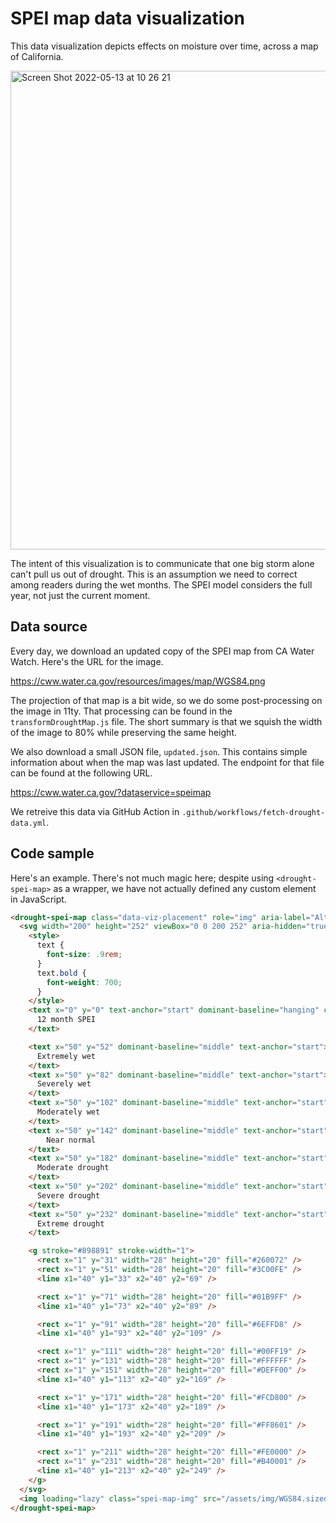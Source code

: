 # SPEI map data visualization

This data visualization depicts effects on moisture over time, across a map of California. 

<img width="766" alt="Screen Shot 2022-05-13 at 10 26 21" src="https://user-images.githubusercontent.com/1208960/168336737-c81090ce-332d-4a99-a5c5-0b8a27d5d422.png">

The intent of this visualization is to communicate that one big storm alone can't pull us out of drought. This is an assumption we need to correct among readers during the wet months. The SPEI model considers the full year, not just the current moment.

## Data source

Every day, we download an updated copy of the SPEI map from CA Water Watch. Here's the URL for the image.

https://cww.water.ca.gov/resources/images/map/WGS84.png

The projection of that map is a bit wide, so we do some post-processing on the image in 11ty. That processing can be found in the `transformDroughtMap.js` file. The short summary is that we squish the width of the image to 80% while preserving the same height.

We also download a small JSON file, `updated.json`. This contains simple information about when the map was last updated. The endpoint for that file can be found at the following URL.

https://cww.water.ca.gov/?dataservice=speimap

We retreive this data via GitHub Action in `.github/workflows/fetch-drought-data.yml`.

## Code sample

Here's an example. There's not much magic here; despite using `<drought-spei-map>` as a wrapper, we have not actually defined any custom element in JavaScript.

```html
<drought-spei-map class="data-viz-placement" role="img" aria-label="Alt text for the spei map">
  <svg width="200" height="252" viewBox="0 0 200 252" aria-hidden="true">
    <style>
      text {
        font-size: .9rem;
      }
      text.bold {
        font-weight: 700;
      }
    </style>
    <text x="0" y="0" text-anchor="start" dominant-baseline="hanging" class="bold">
      12 month SPEI
    </text>

    <text x="50" y="52" dominant-baseline="middle" text-anchor="start">
      Extremely wet
    </text>
    <text x="50" y="82" dominant-baseline="middle" text-anchor="start">
      Severely wet
    </text>
    <text x="50" y="102" dominant-baseline="middle" text-anchor="start">
      Moderately wet
    </text>
    <text x="50" y="142" dominant-baseline="middle" text-anchor="start">
        Near normal
    </text>
    <text x="50" y="182" dominant-baseline="middle" text-anchor="start">
      Moderate drought
    </text>
    <text x="50" y="202" dominant-baseline="middle" text-anchor="start">
      Severe drought
    </text>
    <text x="50" y="232" dominant-baseline="middle" text-anchor="start">
      Extreme drought
    </text>

    <g stroke="#898891" stroke-width="1">
      <rect x="1" y="31" width="28" height="20" fill="#260072" />
      <rect x="1" y="51" width="28" height="20" fill="#3C00FE" />
      <line x1="40" y1="33" x2="40" y2="69" />

      <rect x="1" y="71" width="28" height="20" fill="#01B9FF" />
      <line x1="40" y1="73" x2="40" y2="89" />

      <rect x="1" y="91" width="28" height="20" fill="#6EFFD8" />
      <line x1="40" y1="93" x2="40" y2="109" />

      <rect x="1" y="111" width="28" height="20" fill="#00FF19" />
      <rect x="1" y="131" width="28" height="20" fill="#FFFFFF" />
      <rect x="1" y="151" width="28" height="20" fill="#DEFF00" />
      <line x1="40" y1="113" x2="40" y2="169" />

      <rect x="1" y="171" width="28" height="20" fill="#FCD800" />
      <line x1="40" y1="173" x2="40" y2="189" />

      <rect x="1" y="191" width="28" height="20" fill="#FF8601" />
      <line x1="40" y1="193" x2="40" y2="209" />

      <rect x="1" y="211" width="28" height="20" fill="#FE0000" />
      <rect x="1" y="231" width="28" height="20" fill="#B40001" />
      <line x1="40" y1="213" x2="40" y2="249" />
    </g>
  </svg>
  <img loading="lazy" class="spei-map-img" src="/assets/img/WGS84.sized.png" alt="This map of California illustrates severe drought conditions across the state.">
</drought-spei-map>
```
